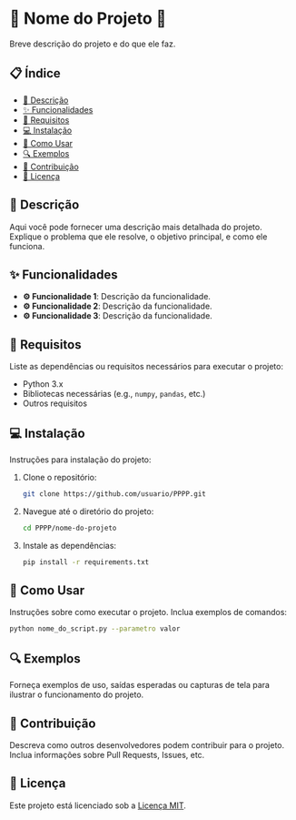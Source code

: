 
# 🎉 **Nome do Projeto** 🎉

Breve descrição do projeto e do que ele faz.

## 📋 **Índice**

- [📄 Descrição](#descrição)
- [✨ Funcionalidades](#funcionalidades)
- [🔧 Requisitos](#requisitos)
- [💻 Instalação](#instalação)
- [🚀 Como Usar](#como-usar)
- [🔍 Exemplos](#exemplos)
- [🤝 Contribuição](#contribuição)
- [📜 Licença](#licença)

## 📄 **Descrição**

Aqui você pode fornecer uma descrição mais detalhada do projeto. Explique o problema que ele resolve, o objetivo principal, e como ele funciona.

## ✨ **Funcionalidades**

- **⚙️ Funcionalidade 1**: Descrição da funcionalidade.
- **⚙️ Funcionalidade 2**: Descrição da funcionalidade.
- **⚙️ Funcionalidade 3**: Descrição da funcionalidade.

## 🔧 **Requisitos**

Liste as dependências ou requisitos necessários para executar o projeto:

- Python 3.x
- Bibliotecas necessárias (e.g., `numpy`, `pandas`, etc.)
- Outros requisitos

## 💻 **Instalação**

Instruções para instalação do projeto:

1. Clone o repositório:
   ```bash
   git clone https://github.com/usuario/PPPP.git
   ```
2. Navegue até o diretório do projeto:
   ```bash
   cd PPPP/nome-do-projeto
   ```
3. Instale as dependências:
   ```bash
   pip install -r requirements.txt
   ```

## 🚀 **Como Usar**

Instruções sobre como executar o projeto. Inclua exemplos de comandos:

```bash
python nome_do_script.py --parametro valor
```

## 🔍 **Exemplos**

Forneça exemplos de uso, saídas esperadas ou capturas de tela para ilustrar o funcionamento do projeto.

## 🤝 **Contribuição**

Descreva como outros desenvolvedores podem contribuir para o projeto. Inclua informações sobre Pull Requests, Issues, etc.

## 📜 **Licença**

Este projeto está licenciado sob a [Licença MIT](LICENSE). 
